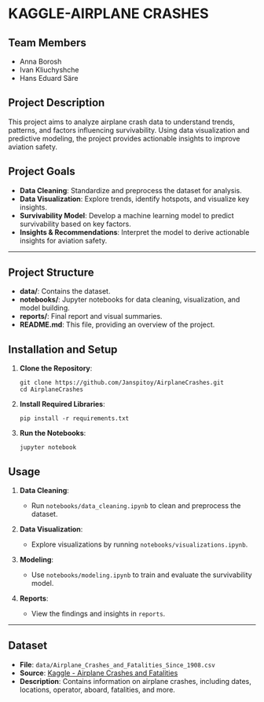 # KAGGLE-AIRPLANE CRASHES

## Team Members
* Anna Borosh
* Ivan Kliuchyshche
* Hans Eduard Säre

## Project Description

This project aims to analyze airplane crash data to understand trends, patterns, and factors influencing survivability. Using data visualization and predictive modeling, the project provides actionable insights to improve aviation safety.

## Project Goals
- **Data Cleaning**: Standardize and preprocess the dataset for analysis.
- **Data Visualization**: Explore trends, identify hotspots, and visualize key insights.
- **Survivability Model**: Develop a machine learning model to predict survivability based on key factors.
- **Insights & Recommendations**: Interpret the model to derive actionable insights for aviation safety.

---

## Project Structure
- **data/**: Contains the dataset.
- **notebooks/**: Jupyter notebooks for data cleaning, visualization, and model building.
- **reports/**: Final report and visual summaries.
- **README.md**: This file, providing an overview of the project.

## Installation and Setup

1. **Clone the Repository**:
   ```
   git clone https://github.com/Janspitoy/AirplaneCrashes.git
   cd AirplaneCrashes
   ```
2. **Install Required Libraries**:
    ```
    pip install -r requirements.txt
    ```
3. **Run the Notebooks**:
    ```
    jupyter notebook
    ```

## Usage

1. **Data Cleaning**:
   - Run `notebooks/data_cleaning.ipynb` to clean and preprocess the dataset.

2. **Data Visualization**:
   - Explore visualizations by running `notebooks/visualizations.ipynb`.

3. **Modeling**:
   - Use `notebooks/modeling.ipynb` to train and evaluate the survivability model.

4. **Reports**:
   - View the findings and insights in `reports`.

---

## Dataset

- **File**: `data/Airplane_Crashes_and_Fatalities_Since_1908.csv`
- **Source**: [Kaggle - Airplane Crashes and Fatalities](https://www.kaggle.com/datasets/nayansubedi1/airplane-crashes-and-fatalities-upto-2023)
- **Description**: Contains information on airplane crashes, including dates, locations, operator, aboard, fatalities, and more.